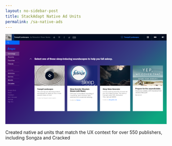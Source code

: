 ```yaml
---
layout: no-sidebar-post
title: StackAdapt Native Ad Units
permalink: /sa-native-ads
---
```


<img src="../assets/images/nativead.png">

Created native ad units that match the UX context for over 550 publishers, including Songza and Cracked